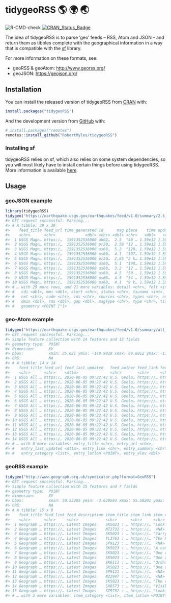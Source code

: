 
<!-- README.md is generated from README.Rmd. Please edit that file -->

# tidygeoRSS 🌎 🌍 🌏

![R-CMD-check](https://github.com/RobertMyles/tidygeoRSS/workflows/R-CMD-check/badge.svg)
[![CRAN\_Status\_Badge](https://www.r-pkg.org/badges/version/tidygeoRSS)](https://cran.r-project.org/package=tidygeoRSS)

The idea of tidygeoRSS is to parse ‘geo’ feeds – RSS, Atom and JSON –
and return them as tibbles complete with the geographical information in
a way that is compatible with the
[sf](https://r-spatial.github.io/sf/articles/sf1.html) library.

For more information on these formats, see:

  - geoRSS & geoAtom: <http://www.georss.org/>  
  - geoJSON: <https://geojson.org/>

## Installation

You can install the released version of tidygeoRSS from
[CRAN](https://CRAN.R-project.org) with:

``` r
install.packages("tidygeoRSS")
```

And the development version from
[GitHub](https://github.com/RobertMyles/tidygeoRSS) with:

``` r
# install.packages("remotes")
remotes::install_github("RobertMyles/tidygeoRSS")
```

### Installing sf

tidygeoRSS relies on sf, which also relies on some system dependencies,
so you will most likely have to install certain things before using
tidygeoRSS. More information is available
[here](https://r-spatial.github.io/sf/index.html#installing).

## Usage

### geoJSON example

``` r
library(tidygeoRSS)
tidygeo("https://earthquake.usgs.gov/earthquakes/feed/v1.0/summary/2.5_day.geojson")
#> GET request successful. Parsing...
#> # A tibble: 39 x 30
#>    feed_title feed_url time_generated id      mag place    time updated url  
#>    <chr>      <chr>             <dbl> <chr> <dbl> <chr>   <dbl>   <dbl> <chr>
#>  1 USGS Magn… https:/…  1591352536000 ak02…  2.5  "40 … 1.59e12 1.59e12 http…
#>  2 USGS Magn… https:/…  1591352536000 pr20…  2.58 "12 … 1.59e12 1.59e12 http…
#>  3 USGS Magn… https:/…  1591352536000 us60…  5.2  "128… 1.59e12 1.59e12 http…
#>  4 USGS Magn… https:/…  1591352536000 us60…  4.1  "107… 1.59e12 1.59e12 http…
#>  5 USGS Magn… https:/…  1591352536000 pr20…  2.85 "2 k… 1.59e12 1.59e12 http…
#>  6 USGS Magn… https:/…  1591352536000 us60…  5.1  "198… 1.59e12 1.59e12 http…
#>  7 USGS Magn… https:/…  1591352536000 us60…  3.2  "12 … 1.59e12 1.59e12 http…
#>  8 USGS Magn… https:/…  1591352536000 us60…  4.5  "50 … 1.59e12 1.59e12 http…
#>  9 USGS Magn… https:/…  1591352536000 us60…  4.5  "54 … 1.59e12 1.59e12 http…
#> 10 USGS Magn… https:/…  1591352536000 us60…  4.1  "9 k… 1.59e12 1.59e12 http…
#> # … with 29 more rows, and 21 more variables: detail <chr>, felt <int>,
#> #   cdi <dbl>, mmi <dbl>, alert <chr>, status <chr>, tsunami <int>, sig <int>,
#> #   net <chr>, code <chr>, ids <chr>, sources <chr>, types <chr>, nst <int>,
#> #   dmin <dbl>, rms <dbl>, gap <dbl>, magType <chr>, type <chr>, title <chr>,
#> #   geometry <POINT [°]>
```

### geo-Atom example

``` r
tidygeo("https://earthquake.usgs.gov/earthquakes/feed/v1.0/summary/all_hour.atom")
#> GET request successful. Parsing...
#> Simple feature collection with 14 features and 13 fields
#> geometry type:  POINT
#> dimension:      XY
#> bbox:           xmin: 35.621 ymin: -149.9918 xmax: 64.6012 ymax: -117.4023
#> CRS:            NA
#> # A tibble: 14 x 14
#>    feed_title feed_url feed_last_updated   feed_author feed_link feed_icon
#>    <chr>      <chr>    <dttm>              <chr>       <chr>     <chr>    
#>  1 USGS All … https:/… 2020-06-05 09:22:42 U.S. Geolo… https://… https://…
#>  2 USGS All … https:/… 2020-06-05 09:22:42 U.S. Geolo… https://… https://…
#>  3 USGS All … https:/… 2020-06-05 09:22:42 U.S. Geolo… https://… https://…
#>  4 USGS All … https:/… 2020-06-05 09:22:42 U.S. Geolo… https://… https://…
#>  5 USGS All … https:/… 2020-06-05 09:22:42 U.S. Geolo… https://… https://…
#>  6 USGS All … https:/… 2020-06-05 09:22:42 U.S. Geolo… https://… https://…
#>  7 USGS All … https:/… 2020-06-05 09:22:42 U.S. Geolo… https://… https://…
#>  8 USGS All … https:/… 2020-06-05 09:22:42 U.S. Geolo… https://… https://…
#>  9 USGS All … https:/… 2020-06-05 09:22:42 U.S. Geolo… https://… https://…
#> 10 USGS All … https:/… 2020-06-05 09:22:42 U.S. Geolo… https://… https://…
#> 11 USGS All … https:/… 2020-06-05 09:22:42 U.S. Geolo… https://… https://…
#> 12 USGS All … https:/… 2020-06-05 09:22:42 U.S. Geolo… https://… https://…
#> 13 USGS All … https:/… 2020-06-05 09:22:42 U.S. Geolo… https://… https://…
#> 14 USGS All … https:/… 2020-06-05 09:22:42 U.S. Geolo… https://… https://…
#> # … with 8 more variables: entry_title <chr>, entry_url <chr>,
#> #   entry_last_updated <dttm>, entry_link <chr>, entry_summary <chr>,
#> #   entry_category <list>, entry_latlon <POINT>, entry_elev <dbl>
```

### geoRSS example

``` r
tidygeo("http://www.geograph.org.uk/syndicator.php?format=GeoRSS")
#> GET request successful. Parsing...
#> Simple feature collection with 15 features and 7 fields
#> geometry type:  POINT
#> dimension:      XY
#> bbox:           xmin: 50.55285 ymin: -3.620593 xmax: 55.58201 ymax: 0.018502
#> CRS:            NA
#> # A tibble: 15 x 8
#>    feed_title feed_link feed_description item_title item_link item_description
#>    <chr>      <chr>     <chr>            <chr>      <chr>     <chr>           
#>  1 Geograph … https://… Latest Images    SK5023 : … https://… "Lock #55 on th…
#>  2 Geograph … https://… Latest Images    NT2732 : … https://…  <NA>           
#>  3 Geograph … https://… Latest Images    SK5023 : … https://… "Carrying a bri…
#>  4 Geograph … https://… Latest Images    TL3763 : … https://… "The Pavilion f…
#>  5 Geograph … https://… Latest Images    SP9123 : … https://…  <NA>           
#>  6 Geograph … https://… Latest Images    SK5023 : … https://… "A canalised se…
#>  7 Geograph … https://… Latest Images    SK5023 : … https://… "One of two wei…
#>  8 Geograph … https://… Latest Images    SK5023 : … https://… "One of two wei…
#>  9 Geograph … https://… Latest Images    SK6111 : … https://… "Ordnance Surve…
#> 10 Geograph … https://… Latest Images    SK5023 : … https://… "One of two wei…
#> 11 Geograph … https://… Latest Images    SP9121 : … https://…  <NA>           
#> 12 Geograph … https://… Latest Images    NZ2947 : … https://…  <NA>           
#> 13 Geograph … https://… Latest Images    SK5023 : … https://… "The river flow…
#> 14 Geograph … https://… Latest Images    SX8573 : … https://… "Visible on the…
#> 15 Geograph … https://… Latest Images    ST9752 : … https://… "Looking over t…
#> # … with 2 more variables: item_category <list>, item_latlon <POINT>
```
